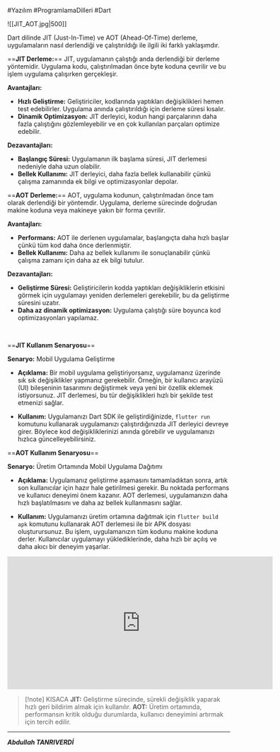 #Yazılım #ProgramlamaDilleri #Dart 

![[JIT_AOT.jpg|500]]


Dart dilinde JIT (Just-In-Time) ve AOT (Ahead-Of-Time) derleme, uygulamaların nasıl derlendiği ve çalıştırıldığı ile ilgili iki farklı yaklaşımdır.

==**JIT Derleme:**== JIT, uygulamanın çalıştığı anda derlendiği bir derleme yöntemidir. Uygulama kodu, çalıştırılmadan önce byte koduna çevrilir ve bu işlem uygulama çalışırken gerçekleşir.

**Avantajları:**

- **Hızlı Geliştirme:** Geliştiriciler, kodlarında yaptıkları değişiklikleri hemen test edebilirler. Uygulama anında çalıştırıldığı için derleme süresi kısalır.
- **Dinamik Optimizasyon:** JIT derleyici, kodun hangi parçalarının daha fazla çalıştığını gözlemleyebilir ve en çok kullanılan parçaları optimize edebilir.
  

**Dezavantajları:**

- **Başlangıç Süresi:** Uygulamanın ilk başlama süresi, JIT derlemesi nedeniyle daha uzun olabilir.
- **Bellek Kullanımı:** JIT derleyici, daha fazla bellek kullanabilir çünkü çalışma zamanında ek bilgi ve optimizasyonlar depolar.
  
==**AOT Derleme:**== AOT, uygulama kodunun, çalıştırılmadan önce tam olarak derlendiği bir yöntemdir. Uygulama, derleme sürecinde doğrudan makine koduna veya makineye yakın bir forma çevrilir.

**Avantajları:**

- **Performans:** AOT ile derlenen uygulamalar, başlangıçta daha hızlı başlar çünkü tüm kod daha önce derlenmiştir.
- **Bellek Kullanımı:** Daha az bellek kullanımı ile sonuçlanabilir çünkü çalışma zamanı için daha az ek bilgi tutulur.


**Dezavantajları:**

- **Geliştirme Süresi:** Geliştiricilerin kodda yaptıkları değişikliklerin etkisini görmek için uygulamayı yeniden derlemeleri gerekebilir, bu da geliştirme süresini uzatır.
- **Daha az dinamik optimizasyon:** Uygulama çalıştığı süre boyunca kod optimizasyonları yapılamaz.

<br>

==**JIT Kullanım Senaryosu**==

**Senaryo:** Mobil Uygulama Geliştirme

- **Açıklama:** Bir mobil uygulama geliştiriyorsanız, uygulamanız üzerinde sık sık değişiklikler yapmanız gerekebilir. Örneğin, bir kullanıcı arayüzü (UI) bileşeninin tasarımını değiştirmek veya yeni bir özellik eklemek istiyorsunuz. JIT derlemesi, bu tür değişiklikleri hızlı bir şekilde test etmenizi sağlar.
    
- **Kullanım:** Uygulamanızı Dart SDK ile geliştirdiğinizde, `flutter run` komutunu kullanarak uygulamanızı çalıştırdığınızda JIT derleyici devreye girer. Böylece kod değişikliklerinizi anında görebilir ve uygulamanızı hızlıca güncelleyebilirsiniz.
    

==**AOT Kullanım Senaryosu**==

**Senaryo:** Üretim Ortamında Mobil Uygulama Dağıtımı

- **Açıklama:** Uygulamanız geliştirme aşamasını tamamladıktan sonra, artık son kullanıcılar için hazır hale getirilmesi gerekir. Bu noktada performans ve kullanıcı deneyimi önem kazanır. AOT derlemesi, uygulamanızın daha hızlı başlatılmasını ve daha az bellek kullanmasını sağlar.
    
- **Kullanım:** Uygulamanızı üretim ortamına dağıtmak için `flutter build apk` komutunu kullanarak AOT derlemesi ile bir APK dosyası oluşturursunuz. Bu işlem, uygulamanızın tüm kodunu makine koduna derler. Kullanıcılar uygulamayı yüklediklerinde, daha hızlı bir açılış ve daha akıcı bir deneyim yaşarlar.
  
  
<iframe width="600" height="300" src="https://www.youtube.com/embed/8hqMK_lhWdE?start=59" frameborder="0" allowfullscreen></iframe>

> [!note] KISACA
> **JIT:** Geliştirme sürecinde, sürekli değişiklik yaparak hızlı geri bildirim almak için kullanılır.
> **AOT:** Üretim ortamında, performansın kritik olduğu durumlarda, kullanıcı deneyimini artırmak için tercih edilir.

***
***Abdullah TANRIVERDİ***

